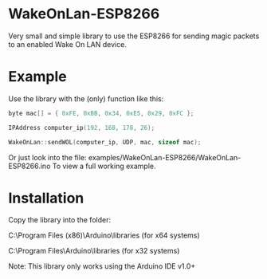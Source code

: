 # WakeOnLan-ESP8266
Very small and simple library to use the ESP8266 for sending magic packets to an enabled Wake On LAN device.

# Example

Use the library with the (only) function like this:

```c
byte mac[] = { 0xFE, 0xBB, 0x34, 0xE5, 0x29, 0xFC };

IPAddress computer_ip(192, 168, 178, 26); 

WakeOnLan::sendWOL(computer_ip, UDP, mac, sizeof mac);


```

Or just look into the file: examples/WakeOnLan-ESP8266/WakeOnLan-ESP8266.ino 
To view a full working example.

# Installation

Copy the library into the folder: 

C:\Program Files (x86)\Arduino\libraries (for x64 systems)

C:\Program Files\Arduino\libraries (for x32 systems)

Note: This library only works using the Arduino IDE v1.0+
